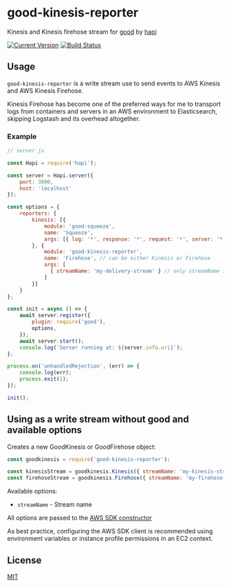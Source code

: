 # good-kinesis-reporter

Kinesis and Kinesis firehose stream for [good](https://github.com/hapijs/good) by [hapi](https://github.com/hapijs/hapi)

[![Current Version](https://img.shields.io/npm/v/good-kinesis-reporter.svg)](https://www.npmjs.com/package/good-kinesis-reporter)
[![Build Status](https://travis-ci.org/vvondra/good-kinesis-reporter.svg?branch=master)](https://travis-ci.org/vvondra/good-kinesis-reporter)

## Usage

`good-kinesis-reporter` is a write stream use to send events to AWS Kinesis and AWS Kinesis Firehose.

Kinesis Firehose has become one of the preferred ways for me to transport logs from containers and servers in an AWS environment to Elasticsearch, skipping Logstash and its overhead altogether.

### Example

```javascript
// server.js

const Hapi = require('hapi');

const server = Hapi.server({
    port: 3000,
    host: 'localhost'
});

const options = {
    reporters: {
        kinesis: [{
            module: 'good-squeeze',
            name: 'Squeeze',
            args: [{ log: '*', response: '*', request: '*', server: '*' }]
        }, {
            module: 'good-kinesis-reporter',
            name: 'Firehose', // can be either Kinesis or Firehose
            args: [
              { streamName: 'my-delivery-stream' } // only streamName is mandatory, the rest are the SDK client options
            ]
        }]
    }
};

const init = async () => {
    await server.register({
        plugin: require('good'),
        options,
    });
    await server.start();
    console.log(`Server running at: ${server.info.uri}`);
};

process.on('unhandledRejection', (err) => {
    console.log(err);
    process.exit(1);
});

init();
```

## Using as a write stream without good and available options

Creates a new GoodKinesis or GoodFirehose object:

```javascript
const goodkinesis = require('good-kinesis-reporter');

const kinesisStream = goodkinesis.Kinesis({ streamName: 'my-kinesis-stream' });
const firehoseStream = goodkinesis.Firehose({ streamName: 'my-firehose-stream' });
```

Available options:

- `streamName` - Stream name

All options are passed to the [AWS SDK constructor](https://docs.aws.amazon.com/AWSJavaScriptSDK/latest/AWS/Kinesis.html#constructor-property)

As best practice, configuring the AWS SDK client is recommended using environment variables or instance profile permissions in an EC2 context.

## License

[MIT](LICENSE.txt)
